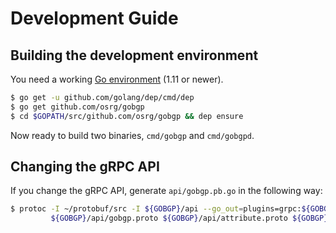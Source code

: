 # Development Guide

## Building the development environment

You need a working [Go environment](https://golang.org/doc/install) (1.11 or newer).

```bash
$ go get -u github.com/golang/dep/cmd/dep
$ go get github.com/osrg/gobgp
$ cd $GOPATH/src/github.com/osrg/gobgp && dep ensure
```

Now ready to build two binaries, `cmd/gobgp` and `cmd/gobgpd`.

## Changing the gRPC API

If you change the gRPC API, generate `api/gobgp.pb.go` in the following way:

```bash
$ protoc -I ~/protobuf/src -I ${GOBGP}/api --go_out=plugins=grpc:${GOBGP}/api \
         ${GOBGP}/api/gobgp.proto ${GOBGP}/api/attribute.proto ${GOBGP}/api/capability.proto
```
